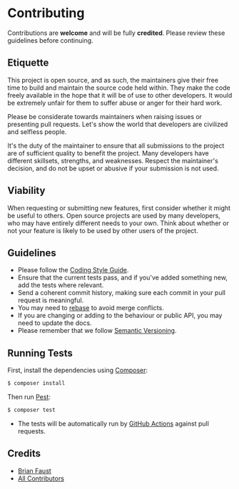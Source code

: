 # Contributing

Contributions are **welcome** and will be fully **credited**. Please review
these guidelines before continuing.

## Etiquette

This project is open source, and as such, the maintainers give their free time
to build and maintain the source code held within. They make the code freely
available in the hope that it will be of use to other developers. It would be
extremely unfair for them to suffer abuse or anger for their hard work.

Please be considerate towards maintainers when raising issues or presenting pull
requests. Let's show the world that developers are civilized and selfless
people.

It's the duty of the maintainer to ensure that all submissions to the project
are of sufficient quality to benefit the project. Many developers have different
skillsets, strengths, and weaknesses. Respect the maintainer's decision, and do
not be upset or abusive if your submission is not used.

## Viability

When requesting or submitting new features, first consider whether it might be
useful to others. Open source projects are used by many developers, who may have
entirely different needs to your own. Think about whether or not your feature is
likely to be used by other users of the project.

## Guidelines

- Please follow the
  [Coding Style Guide](https://github.com/basecodeoy/php-cs-fixer-config/blob/main/src/Presets/Standard.php).
- Ensure that the current tests pass, and if you've added something new, add the
  tests where relevant.
- Send a coherent commit history, making sure each commit in your pull request
  is meaningful.
- You may need to
  [rebase](https://git-scm.com/book/en/v2/Git-Branching-Rebasing) to avoid merge
  conflicts.
- If you are changing or adding to the behaviour or public API, you may need to
  update the docs.
- Please remember that we follow [Semantic Versioning](https://semver.org/).

## Running Tests

First, install the dependencies using [Composer](https://getcomposer.org/):

```bash
$ composer install
```

Then run [Pest](https://pestphp.com/):

```bash
$ composer test
```

- The tests will be automatically run by
  [GitHub Actions](https://github.com/features/actions) against pull requests.

## Credits

- [Brian Faust](https://github.com/faustbrian)
- [All Contributors](../../../contributors)
